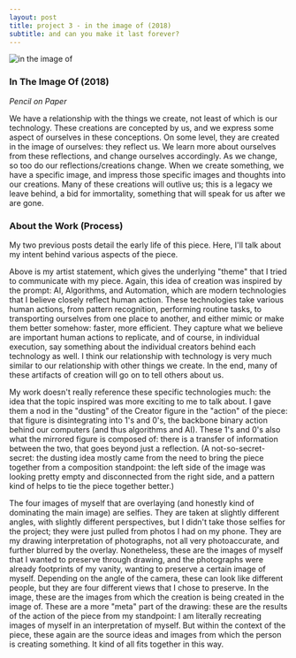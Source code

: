 ```yaml
---
layout: post
title: project 3 - in the image of (2018)
subtitle: and can you make it last forever?
---
```


![in the image of](https://i.imgur.com/NuQZEpi.jpg)
### In The Image Of (2018) 
_Pencil on Paper_

We have a relationship with the things we create, not least of which is our technology. These creations are concepted by us, and we express some aspect of ourselves in these conceptions. On some level, they are created in the image of ourselves: they reflect us. We learn more about ourselves from these reflections, and change ourselves accordingly. As we change, so too do our reflections/creations change. 
When we create something, we have a specific image, and impress those specific images and thoughts into our creations. Many of these creations will outlive us; this is a legacy we leave behind, a bid for immortality, something that will speak for us after we are gone.

### About the Work (Process)
My two previous posts detail the early life of this piece. Here, I'll talk about my intent behind various aspects of the piece. 

Above is my artist statement, which gives the underlying "theme" that I tried to communicate with my piece. Again, this idea of creation was inspired by the prompt: AI, Algorithms, and Automation, which are modern technologies that I believe closely reflect human action. These technologies take various human actions, from pattern recognition, performing routine tasks, to transporting ourselves from one place to another, and either mimic or make them better somehow: faster, more efficient. They capture what we believe are important human actions to replicate, and of course, in individual execution, say something about the individual creators behind each technology as well. I think our relationship with technology is very much similar to our relationship with other things we create. In the end, many of these artifacts of creation will go on to tell others about us. 

My work doesn't really reference these specific technologies much: the idea that the topic inspired was more exciting to me to talk about. I gave them a nod in the "dusting" of the Creator figure in the "action" of the piece: that figure is disintegrating into 1's and 0's, the backbone binary action behind our computers (and thus algorithms and AI). These 1's and 0's also what the mirrored figure is composed of: there is a transfer of information between the two, that goes beyond just a reflection. (A not-so-secret-secret: the dusting idea mostly came from the need to bring the piece together from a composition standpoint: the left side of the image was looking pretty empty and disconnected from the right side, and a pattern kind of helps to tie the piece together better.)

The four images of myself that are overlaying (and honestly kind of dominating the main image) are selfies. They are taken at slightly different angles, with slightly different perspectives, but I didn't take those selfies for the project; they were just pulled from photos I had on my phone. They are my drawing interpretation of photographs, not all very photoaccurate, and further blurred by the overlay. Nonetheless, these are the images of myself that I wanted to preserve through drawing, and the photographs were already footprints of my vanity, wanting to preserve a certain image of myself. Depending on the angle of the camera, these can look like different people, but they are four different views that I chose to preserve. In the image, these are the images from which the creation is being created in the image of. These are a more "meta" part of the drawing: these are the results of the action of the piece from my standpoint: I am literally recreating images of myself in an interpretation of myself. But within the context of the piece, these again are the source ideas and images from which the person is creating something. It kind of all fits together in this way. 

